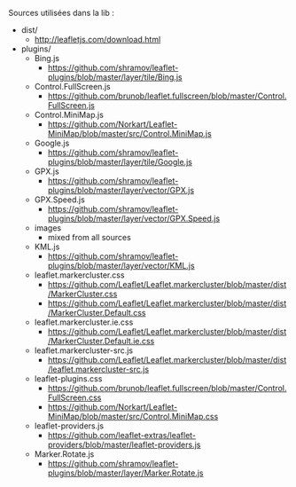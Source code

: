 Sources utilisées dans la lib :

* dist/
	* http://leafletjs.com/download.html
* plugins/
	* Bing.js
		* https://github.com/shramov/leaflet-plugins/blob/master/layer/tile/Bing.js
	* Control.FullScreen.js
		* https://github.com/brunob/leaflet.fullscreen/blob/master/Control.FullScreen.js
	* Control.MiniMap.js
		* https://github.com/Norkart/Leaflet-MiniMap/blob/master/src/Control.MiniMap.js
	* Google.js
		* https://github.com/shramov/leaflet-plugins/blob/master/layer/tile/Google.js
	* GPX.js
		* https://github.com/shramov/leaflet-plugins/blob/master/layer/vector/GPX.js
	* GPX.Speed.js
		* https://github.com/shramov/leaflet-plugins/blob/master/layer/vector/GPX.Speed.js
	* images
		* mixed from all sources
	* KML.js
		* https://github.com/shramov/leaflet-plugins/blob/master/layer/vector/KML.js
	* leaflet.markercluster.css
		* https://github.com/Leaflet/Leaflet.markercluster/blob/master/dist/MarkerCluster.css
		* https://github.com/Leaflet/Leaflet.markercluster/blob/master/dist/MarkerCluster.Default.css
	* leaflet.markercluster.ie.css
		* https://github.com/Leaflet/Leaflet.markercluster/blob/master/dist/MarkerCluster.Default.ie.css
	* leaflet.markercluster-src.js
		* https://github.com/Leaflet/Leaflet.markercluster/blob/master/dist/leaflet.markercluster-src.js
	* leaflet-plugins.css
		* https://github.com/brunob/leaflet.fullscreen/blob/master/Control.FullScreen.css
		* https://github.com/Norkart/Leaflet-MiniMap/blob/master/src/Control.MiniMap.css
	* leaflet-providers.js
		* https://github.com/leaflet-extras/leaflet-providers/blob/master/leaflet-providers.js
	* Marker.Rotate.js
		* https://github.com/shramov/leaflet-plugins/blob/master/layer/Marker.Rotate.js
